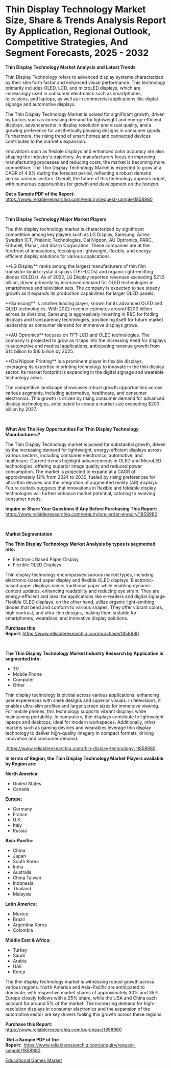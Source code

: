 <p><h1>Thin Display Technology Market Size, Share & Trends Analysis Report By Application, Regional Outlook, Competitive Strategies, And Segment Forecasts, 2025 - 2032</h1></p><p><strong>Thin Display Technology Market Analysis and Latest Trends</strong></p>
<p><p>Thin Display Technology refers to advanced display systems characterized by their slim form factor and enhanced visual performance. This technology primarily includes OLED, LCD, and microLED displays, which are increasingly used in consumer electronics such as smartphones, televisions, and laptops, as well as in commercial applications like digital signage and automotive displays.</p><p>The Thin Display Technology Market is poised for significant growth, driven by factors such as increasing demand for lightweight and energy-efficient displays, advancements in display resolution and visual quality, and a growing preference for aesthetically pleasing designs in consumer goods. Furthermore, the rising trend of smart homes and connected devices contributes to the market's expansion.</p><p>Innovations such as flexible displays and enhanced color accuracy are also shaping the industry's trajectory. As manufacturers focus on improving manufacturing processes and reducing costs, the market is becoming more competitive. The Thin Display Technology Market is expected to grow at a CAGR of 4.9% during the forecast period, reflecting a robust demand across various sectors. Overall, the future of this technology appears bright, with numerous opportunities for growth and development on the horizon.</p></p>
<p><strong>Get a Sample PDF of the Report:&nbsp;</strong> <a href="https://www.reliableresearchiq.com/enquiry/request-sample/1858980?utm_campaign=2716&utm_medium=2&utm_source=Github&utm_content=ia&utm_term=10032025&utm_id=thin-display-technology">https://www.reliableresearchiq.com/enquiry/request-sample/1858980</a></p>
<p>&nbsp;</p>
<p><strong>Thin Display Technology Major Market Players</strong></p>
<p><p>The thin display technology market is characterized by significant competition among key players such as LG Display, Samsung, Acreo Swedish ICT, Prelonic Technologies, Dai Nippon, AU Optronics, PARC, Enfucell, Planar, and Sharp Corporation. These companies are at the forefront of innovations, focusing on lightweight, flexible, and energy-efficient display solutions for various applications.</p><p>**LG Display** ranks among the largest manufacturers of thin film transistor liquid crystal displays (TFT-LCDs) and organic light-emitting diodes (OLEDs). As of 2022, LG Display reported revenues exceeding $21.5 billion, driven primarily by increased demand for OLED technologies in smartphones and television sets. The company is expected to see steady growth as it expands its production capabilities for larger OLED panels.</p><p>**Samsung** is another leading player, known for its advanced OLED and QLED technologies. With 2022 revenue estimates around $200 billion across its divisions, Samsung is aggressively investing in R&D for folding displays and transparency technologies, positioning itself for future market leadership as consumer demand for immersive displays grows.</p><p>**AU Optronics** focuses on TFT-LCD and OLED technologies. The company is projected to grow as it taps into the increasing need for displays in automotive and medical applications, anticipating revenue growth from $14 billion to $16 billion by 2025.</p><p>**Dai Nippon Printing** is a prominent player in flexible displays, leveraging its expertise in printing technology to innovate in the thin display sector. Its market footprint is expanding in the digital signage and wearable technology areas.</p><p>The competitive landscape showcases robust growth opportunities across various segments, including automotive, healthcare, and consumer electronics. This growth is driven by rising consumer demand for advanced display technologies, anticipated to create a market size exceeding $200 billion by 2027.</p></p>
<p>&nbsp;</p>
<p><strong>What Are The Key Opportunities For Thin Display Technology Manufacturers?</strong></p>
<p><p>The Thin Display Technology market is poised for substantial growth, driven by the increasing demand for lightweight, energy-efficient displays across various sectors, including consumer electronics, automotive, and healthcare. Current trends highlight advancements in OLED and MicroLED technologies, offering superior image quality and reduced power consumption. The market is projected to expand at a CAGR of approximately 12% from 2024 to 2030, fueled by rising preferences for ultra-thin devices and the integration of augmented reality (AR) displays. Future outlook suggests that innovations in flexible and foldable display technologies will further enhance market potential, catering to evolving consumer needs.</p></p>
<p><strong>Inquire or Share Your Questions If Any Before Purchasing This Report:</strong> <a href="https://www.reliableresearchiq.com/enquiry/pre-order-enquiry/1858980?utm_campaign=2716&utm_medium=2&utm_source=Github&utm_content=ia&utm_term=10032025&utm_id=thin-display-technology">https://www.reliableresearchiq.com/enquiry/pre-order-enquiry/1858980</a></p>
<p>&nbsp;</p>
<p><strong>Market Segmentation</strong></p>
<p><strong>The Thin Display Technology Market Analysis by types is segmented into:</strong></p>
<p><ul><li>Electronic Based Paper Display</li><li>Flexible OLED Displays</li></ul></p>
<p><p>Thin display technology encompasses various market types, including electronic-based paper display and flexible OLED displays. Electronic-based paper displays mimic traditional paper while enabling dynamic content updates, enhancing readability and reducing eye strain. They are energy-efficient and ideal for applications like e-readers and digital signage. Flexible OLED displays, on the other hand, utilize organic light-emitting diodes that bend and conform to various shapes. They offer vibrant colors, high contrast, and ultra-thin designs, making them suitable for smartphones, wearables, and innovative display solutions.</p></p>
<p><strong>Purchase this Report:&nbsp;</strong><a href="https://www.reliableresearchiq.com/purchase/1858980?utm_campaign=2716&utm_medium=2&utm_source=Github&utm_content=ia&utm_term=10032025&utm_id=thin-display-technology">https://www.reliableresearchiq.com/purchase/1858980</a></p>
<p>&nbsp;</p>
<p><strong>The Thin Display Technology Market Industry Research by Application is segmented into:</strong></p>
<p><ul><li>TV</li><li>Mobile Phone</li><li>Computer</li><li>Other</li></ul></p>
<p><p>Thin display technology is pivotal across various applications, enhancing user experiences with sleek designs and superior visuals. In televisions, it enables ultra-slim profiles and larger screen sizes for immersive viewing. For mobile phones, this technology supports vibrant displays while maintaining portability. In computers, thin displays contribute to lightweight laptops and desktops, ideal for modern workspaces. Additionally, other markets such as gaming devices and wearables leverage thin display technology to deliver high-quality imagery in compact formats, driving innovation and consumer demand.</p></p>
<p><a href="https://www.reliableresearchiq.com/thin-display-technology-r1858980?utm_campaign=2716&utm_medium=2&utm_source=Github&utm_content=ia&utm_term=10032025&utm_id=thin-display-technology">&nbsp;https://www.reliableresearchiq.com/thin-display-technology-r1858980</a></p>
<p><strong>In terms of Region, the Thin Display Technology Market Players available by Region are:</strong></p>
<p>
    <p> <strong> North America: </strong>
        <ul>
            <li>United States</li>
            <li>Canada</li>
        </ul>
        </p> 
    <p> <strong> Europe: </strong>
        <ul>
            <li>Germany</li>
            <li>France</li>
            <li>U.K.</li>
            <li>Italy</li>
            <li>Russia</li>
        </ul>
        </p> 
    <p> <strong> Asia-Pacific: </strong>
        <ul>
            <li>China</li>
            <li>Japan</li>
            <li>South Korea</li>
            <li>India</li>
            <li>Australia</li>
            <li>China Taiwan</li>
            <li>Indonesia</li>
            <li>Thailand</li>
            <li>Malaysia</li>
        </ul>
        </p> 
    <p> <strong> Latin America: </strong>
        <ul>
            <li>Mexico</li>
            <li>Brazil</li>
            <li>Argentina Korea</li>
            <li>Colombia</li>
        </ul>
        </p> 
    <p> <strong> Middle East & Africa: </strong>
        <ul>
            <li>Turkey</li>
            <li>Saudi</li>
            <li>Arabia</li>
            <li>UAE</li>
            <li>Korea</li>
        </ul>
    </p>
    </p>
<p><p>The thin display technology market is witnessing robust growth across various regions. North America and Asia-Pacific are anticipated to dominate, with respective market shares of approximately 30% and 35%. Europe closely follows with a 25% share, while the USA and China each account for around 5% of the market. The increasing demand for high-resolution displays in consumer electronics and the expansion of the automotive sector are key drivers fueling this growth across these regions.</p></p>
<p><strong>Purchase this Report: </strong><a href="https://www.reliableresearchiq.com/purchase/1858980?utm_campaign=2716&utm_medium=2&utm_source=Github&utm_content=ia&utm_term=10032025&utm_id=thin-display-technology">https://www.reliableresearchiq.com/purchase/1858980</a></p>
<p>&nbsp;<strong>Get a Sample PDF of the Report:&nbsp;&nbsp;</strong><a href="https://www.reliableresearchiq.com/enquiry/request-sample/1858980?utm_campaign=2716&utm_medium=2&utm_source=Github&utm_content=ia&utm_term=10032025&utm_id=thin-display-technology">https://www.reliableresearchiq.com/enquiry/request-sample/1858980</a></p>
<p><strong></strong></p>
<p><p><a href="https://github.com/klaassenmackenzie6/Market-Research-Report-List-1/blob/main/educational-games-market.md?utm_campaign=2716&utm_medium=2&utm_source=Github&utm_content=ia&utm_term=10032025&utm_id=thin-display-technology">Educational Games Market</a></p></p>